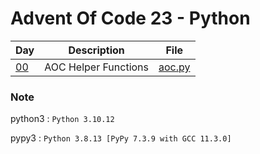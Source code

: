 <!-- ----------------------------------------------------------------------- -->

# Advent Of Code 23 - Python

| Day                                       | Description          | File                     |
| ----------------------------------------- | -------------------- | ------------------------ |
| [00](https://adventofcode.com/2023)       | AOC Helper Functions | [aoc.py](src/aoc.py)     |

### Note

python3 : `Python 3.10.12`

pypy3 : `Python 3.8.13 [PyPy 7.3.9 with GCC 11.3.0]`
